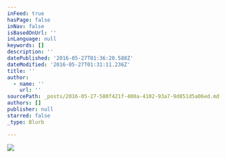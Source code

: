 ```yaml
---
inFeed: true
hasPage: false
inNav: false
isBasedOnUrl: ''
inLanguage: null
keywords: []
description: ''
datePublished: '2016-05-27T01:36:20.588Z'
dateModified: '2016-05-27T01:31:11.236Z'
title: ''
author:
  - name: ''
    url: ''
sourcePath: _posts/2016-05-27-580f421f-400a-4102-93a7-9d851d5a06ed.md
authors: []
publisher: null
starred: false
_type: Blurb

---
```

![](https://the-grid-user-content.s3-us-west-2.amazonaws.com/a4a7f844-2eec-46e1-9256-1172f683c2c5.jpg)
